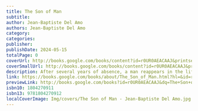 ```yaml
---
title: The Son of Man
subtitle: 
author: Jean-Baptiste Del Amo
authors: Jean-Baptiste Del Amo
category: 
categories: 
publisher: 
publishDate: 2024-05-15
totalPage: 0
coverUrl: http://books.google.com/books/content?id=r0UR0AEACAAJ&printsec=frontcover&img=1&zoom=1&source=gbs_api
coverSmallUrl: http://books.google.com/books/content?id=r0UR0AEACAAJ&printsec=frontcover&img=1&zoom=5&source=gbs_api
description: After several years of absence, a man reappears in the life of his wife and their young son and takes them to the dilapidated house in the mountains. The Son of Man is an exceptional novel on the transmission of violence from one generation to the next.
link: https://books.google.com/books/about/The_Son_of_Man.html?hl=&id=r0UR0AEACAAJ
previewLink: http://books.google.com/books?id=r0UR0AEACAAJ&dq=The+Son+of+Man+Del+Amo&hl=&as_pt=BOOKS&cd=2&source=gbs_api
isbn10: 1804270911
isbn13: 9781804270912
localCoverImage: Img/covers/The Son of Man - Jean-Baptiste Del Amo.jpg
---
```

